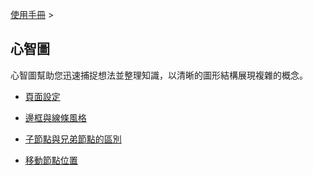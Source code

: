 [使用手冊](/dragonnest/drawnote/manual/zh-tw) >

心智圖
---

心智圖幫助您迅速捕捉想法並整理知識，以清晰的圖形結構展現複雜的概念。

- [頁面設定](page_settings.md)

- [邊框與線條風格](border_and_line_style.md)

- [子節點與兄弟節點的區別](child_nodes_and_sibling_nodes.md)

- [移動節點位置](move_node_position.md)